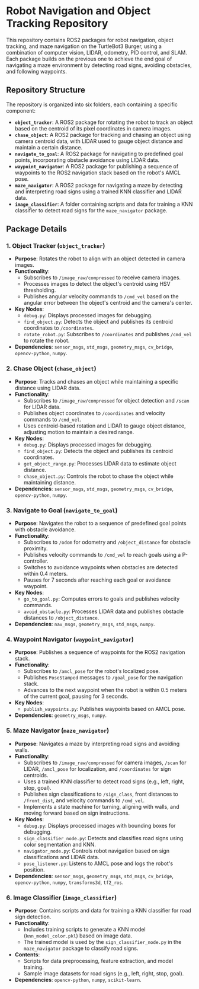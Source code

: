 # Robot Navigation and Object Tracking Repository

This repository contains ROS2 packages for robot navigation, object tracking, and maze navigation on the TurtleBot3 Burger, using a combination of computer vision, LIDAR, odometry, PID control, and SLAM. Each package builds on the previous one to achieve the end goal of navigating a maze environment by detecting road signs, avoiding obstacles, and following waypoints.

## Repository Structure

The repository is organized into six folders, each containing a specific component:

- **`object_tracker`**: A ROS2 package for rotating the robot to track an object based on the centroid of its pixel coordinates in camera images.
- **`chase_object`**: A ROS2 package for tracking and chasing an object using camera centroid data, with LIDAR used to gauge object distance and maintain a certain distance.
- **`navigate_to_goal`**: A ROS2 package for navigating to predefined goal points, incorporating obstacle avoidance using LIDAR data.
- **`waypoint_navigator`**: A ROS2 package for publishing a sequence of waypoints to the ROS2 navigation stack based on the robot's AMCL pose.
- **`maze_navigator`**: A ROS2 package for navigating a maze by detecting and interpreting road signs using a trained KNN classifier and LIDAR data.
- **`image_classifier`**: A folder containing scripts and data for training a KNN classifier to detect road signs for the `maze_navigator` package.

## Package Details

### 1. Object Tracker (`object_tracker`)
- **Purpose**: Rotates the robot to align with an object detected in camera images.
- **Functionality**:
  - Subscribes to `/image_raw/compressed` to receive camera images.
  - Processes images to detect the object's centroid using HSV thresholding.
  - Publishes angular velocity commands to `/cmd_vel` based on the angular error between the object's centroid and the camera's center.
- **Key Nodes**:
  - `debug.py`: Displays processed images for debugging.
  - `find_object.py`: Detects the object and publishes its centroid coordinates to `/coordinates`.
  - `rotate_robot.py`: Subscribes to `/coordinates` and publishes `/cmd_vel` to rotate the robot.
- **Dependencies**: `sensor_msgs`, `std_msgs`, `geometry_msgs`, `cv_bridge`, `opencv-python`, `numpy`.

### 2. Chase Object (`chase_object`)
- **Purpose**: Tracks and chases an object while maintaining a specific distance using LIDAR data.
- **Functionality**:
  - Subscribes to `/image_raw/compressed` for object detection and `/scan` for LIDAR data.
  - Publishes object coordinates to `/coordinates` and velocity commands to `/cmd_vel`.
  - Uses centroid-based rotation and LIDAR to gauge object distance, adjusting motion to maintain a desired range.
- **Key Nodes**:
  - `debug.py`: Displays processed images for debugging.
  - `find_object.py`: Detects the object and publishes its centroid coordinates.
  - `get_object_range.py`: Processes LIDAR data to estimate object distance.
  - `chase_object.py`: Controls the robot to chase the object while maintaining distance.
- **Dependencies**: `sensor_msgs`, `std_msgs`, `geometry_msgs`, `cv_bridge`, `opencv-python`, `numpy`.

### 3. Navigate to Goal (`navigate_to_goal`)
- **Purpose**: Navigates the robot to a sequence of predefined goal points with obstacle avoidance.
- **Functionality**:
  - Subscribes to `/odom` for odometry and `/object_distance` for obstacle proximity.
  - Publishes velocity commands to `/cmd_vel` to reach goals using a P-controller.
  - Switches to avoidance waypoints when obstacles are detected within 0.4 meters.
  - Pauses for 7 seconds after reaching each goal or avoidance waypoint.
- **Key Nodes**:
  - `go_to_goal.py`: Computes errors to goals and publishes velocity commands.
  - `avoid_obstacle.py`: Processes LIDAR data and publishes obstacle distances to `/object_distance`.
- **Dependencies**: `nav_msgs`, `geometry_msgs`, `std_msgs`, `numpy`.

### 4. Waypoint Navigator (`waypoint_navigator`)
- **Purpose**: Publishes a sequence of waypoints for the ROS2 navigation stack.
- **Functionality**:
  - Subscribes to `/amcl_pose` for the robot's localized pose.
  - Publishes `PoseStamped` messages to `/goal_pose` for the navigation stack.
  - Advances to the next waypoint when the robot is within 0.5 meters of the current goal, pausing for 3 seconds.
- **Key Nodes**:
  - `publish_waypoints.py`: Publishes waypoints based on AMCL pose.
- **Dependencies**: `geometry_msgs`, `numpy`.

### 5. Maze Navigator (`maze_navigator`)
- **Purpose**: Navigates a maze by interpreting road signs and avoiding walls.
- **Functionality**:
  - Subscribes to `/image_raw/compressed` for camera images, `/scan` for LIDAR, `/amcl_pose` for localization, and `/coordinates` for sign centroids.
  - Uses a trained KNN classifier to detect road signs (e.g., left, right, stop, goal).
  - Publishes sign classifications to `/sign_class`, front distances to `/front_dist`, and velocity commands to `/cmd_vel`.
  - Implements a state machine for turning, aligning with walls, and moving forward based on sign instructions.
- **Key Nodes**:
  - `debug.py`: Displays processed images with bounding boxes for debugging.
  - `sign_classifier_node.py`: Detects and classifies road signs using color segmentation and KNN.
  - `navigator_node.py`: Controls robot navigation based on sign classifications and LIDAR data.
  - `pose_listener.py`: Listens to AMCL pose and logs the robot's position.
- **Dependencies**: `sensor_msgs`, `geometry_msgs`, `std_msgs`, `cv_bridge`, `opencv-python`, `numpy`, `transforms3d`, `tf2_ros`.

### 6. Image Classifier (`image_classifier`)
- **Purpose**: Contains scripts and data for training a KNN classifier for road sign detection.
- **Functionality**:
  - Includes training scripts to generate a KNN model (`knn_model_color.pkl`) based on image data.
  - The trained model is used by the `sign_classifier_node.py` in the `maze_navigator` package to classify road signs.
- **Contents**:
  - Scripts for data preprocessing, feature extraction, and model training.
  - Sample image datasets for road signs (e.g., left, right, stop, goal).
- **Dependencies**: `opencv-python`, `numpy`, `scikit-learn`.
